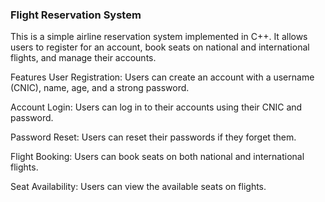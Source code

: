 ### Flight Reservation System
This is a simple airline reservation system implemented in C++. It allows users to register for an account, book seats on national and international flights, and manage their accounts.

Features
User Registration: Users can create an account with a username (CNIC), name, age, and a strong password.

Account Login: Users can log in to their accounts using their CNIC and password.

Password Reset: Users can reset their passwords if they forget them.

Flight Booking: Users can book seats on both national and international flights.

Seat Availability: Users can view the available seats on flights.
